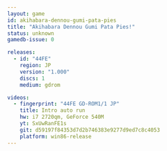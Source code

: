 ```yaml
---
layout: game
id: akihabara-dennou-gumi-pata-pies
title: "Akihabara Dennou Gumi Pata Pies!"
status: unknown
gamedb-issue: 0

releases:
  - id: "44FE"
    region: JP
    version: "1.000"
    discs: 1
    medium: gdrom

videos:
  - fingerprint: "44FE GD-ROM1/1 JP"
    title: Intro auto run
    hw: i7 2720qm, GeForce 540M
    yt: SxUwRanFE1s
    git: d59197f84353d7d2b746383e9277d9ed7c8c4053
    platform: win86-release
---
```

